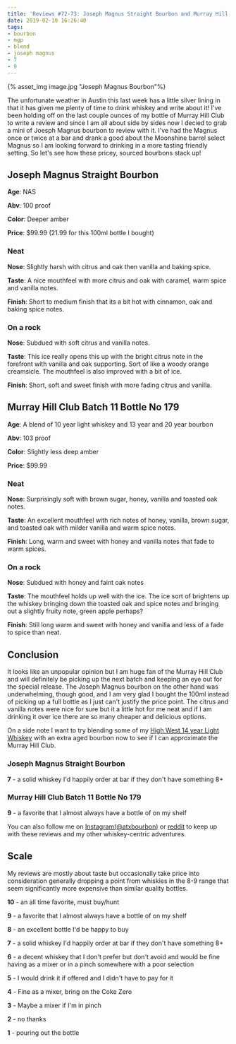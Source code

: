 ```yaml
---
title: 'Reviews #72-73: Joseph Magnus Straight Bourbon and Murray Hill Club'
date: 2019-02-10 16:26:40
tags:
- bourbon
- mgp
- blend
- joseph magnus
- 7
- 9
---
```


{% asset_img image.jpg "Joseph Magnus Bourbon"%}

The unfortunate weather in Austin this last week has a little silver lining in that it has given me plenty of time to drink whiskey and write about it! I've been holding off on the last couple ounces of my bottle of Murray Hill Club to write a review and since I am all about side by sides now I decied to grab a mini of Joesph Magnus bourbon to review with it. I've had the Magnus once or twice at a bar and drank a good about the Moonshine barrel select Magnus so I am looking forward to drinking in a more tasting friendly setting. So let's see how these pricey, sourced bourbons stack up!

## Joseph Magnus Straight Bourbon
**Age**: NAS

**Abv**: 100 proof

**Color**: Deeper amber 

**Price**: $99.99 (21.99 for this 100ml bottle I bought)

### Neat
**Nose**: Slightly harsh with citrus and oak then vanilla and baking spice.

**Taste**: A nice mouthfeel with more citrus and oak with caramel, warm spice and vanilla notes.

**Finish**: Short to medium finish that its a bit hot with cinnamon, oak and baking spice notes.

### On a rock
**Nose**: Subdued with soft citrus and vanilla notes.

**Taste**: This ice really opens this up with the bright citrus note in the forefront with vanilla and oak supporting. Sort of like a woody orange creamsicle. The mouthfeel is also improved with a bit of ice.

**Finish**: Short, soft and sweet finish with more fading citrus and vanilla.

## Murray Hill Club Batch 11 Bottle No 179
**Age**: A blend of 10 year light whiskey and 13 year and 20 year bourbon

**Abv**: 103 proof

**Color**: Slightly less deep amber

**Price**: $99.99

### Neat
**Nose**: Surprisingly soft with brown sugar, honey, vanilla and toasted oak notes.

**Taste**: An excellent mouthfeel with rich notes of honey, vanilla, brown sugar, and toasted oak with milder vanilla and warm spice notes. 

**Finish**: Long, warm and sweet with honey and vanilla notes that fade to warm spices.

### On a rock
**Nose**: Subdued with honey and faint oak notes

**Taste**: The mouthfeel holds up well with the ice. The ice sort of brightens up the whiskey bringing down the toasted oak and spice notes and bringing out a slightly fruity note, green apple perhaps? 

**Finish**: Still long warm and sweet with honey and vanilla and less of a fade to spice than neat.

## Conclusion
It looks like an unpopular opinion but I am huge fan of the Murray Hill Club and will definitely be picking up the next batch and keeping an eye out for the special release. The Joseph Magnus bourbon on the other hand was underwhelming, though good, and I am very glad I bought the 100ml instead of picking up a full bottle as I just can't justify the price point. The citrus and vanilla notes were nice for sure but it a little hot for me neat and if I am drinking it over ice there are so many cheaper and delicious options. 

On a side note I want to try blending some of my [High West 14 year Light Whiskey](https://atxbourbon.com/2018/12/31/Review-56-High-West-Light-Whiskey-Batch-3/) with an extra aged bourbon now to see if I can approximate the Murray Hill Club.

### Joseph Magnus Straight Bourbon
**7** - a solid whiskey I'd happily order at bar if they don't have something 8+

### Murray Hill Club Batch 11 Bottle No 179

**9** - a favorite that I almost always have a bottle of on my shelf

You can also follow me on [Instagram(@atxbourbon)](https://www.instagram.com/atxbourbon/) or [reddit](https://www.reddit.com/r/scottmotorraddrinks/) to keep up with these reviews and my other whiskey-centric adventures.

## Scale
My reviews are mostly about taste but occasionally take price into consideration generally dropping a point from whiskies in the 8-9 range that seem significantly more expensive than similar quality bottles.

**10** - an all time favorite, must buy/hunt

**9** - a favorite that I almost always have a bottle of on my shelf

**8** - an excellent bottle I'd be happy to buy

**7** - a solid whiskey I'd happily order at bar if they don't have something 8+

**6** - a decent whiskey that I don't prefer but don't avoid and would be fine having as a mixer or in a pinch somewhere with a poor selection

**5** - I would drink it if offered and I didn't have to pay for it

**4** - Fine as a mixer, bring on the Coke Zero

**3** - Maybe a mixer if I'm in  pinch

**2** - no thanks

**1** - pouring out the bottle  